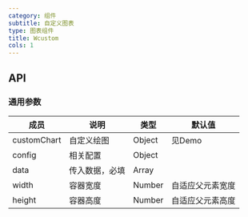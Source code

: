 ```yaml
---
category: 组件
subtitle: 自定义图表
type: 图表组件
title: Wcustom
cols: 1
---
```



## API

### 通用参数

| 成员 | 说明 | 类型 | 默认值 |
|---|---|---|---|
| customChart | 自定义绘图 | Object | 见Demo |
| config | 相关配置 | Object |  |
| data | 传入数据，必填 | Array |  |
| width | 容器宽度 | Number | 自适应父元素宽度 |
| height | 容器高度 | Number | 自适应父元素高度 |


